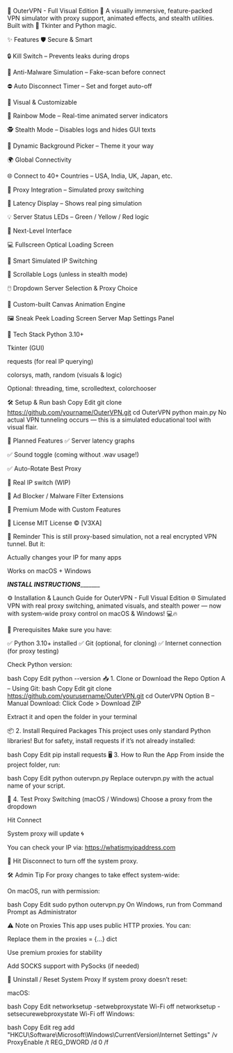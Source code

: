 🌌 OuterVPN - Full Visual Edition 🚀
A visually immersive, feature-packed VPN simulator with proxy support, animated effects, and stealth utilities. Built with 💜 Tkinter and Python magic.





✨ Features
🛡️ Secure & Smart

🔒 Kill Switch – Prevents leaks during drops

🦠 Anti-Malware Simulation – Fake-scan before connect

⛔ Auto Disconnect Timer – Set and forget auto-off

🌈 Visual & Customizable

🌈 Rainbow Mode – Real-time animated server indicators

🕵️ Stealth Mode – Disables logs and hides GUI texts

🎨 Dynamic Background Picker – Theme it your way

🌍 Global Connectivity

🌐 Connect to 40+ Countries – USA, India, UK, Japan, etc.

🔁 Proxy Integration – Simulated proxy switching

📶 Latency Display – Shows real ping simulation

💡 Server Status LEDs – Green / Yellow / Red logic

🚀 Next-Level Interface

💻 Fullscreen Optical Loading Screen

🧠 Smart Simulated IP Switching

📜 Scrollable Logs (unless in stealth mode)

🖱️ Dropdown Server Selection & Proxy Choice

🧩 Custom-built Canvas Animation Engine

🖼️ Sneak Peek
Loading Screen	Server Map	Settings Panel

🧰 Tech Stack
Python 3.10+

Tkinter (GUI)

requests (for real IP querying)

colorsys, math, random (visuals & logic)

Optional: threading, time, scrolledtext, colorchooser

🛠️ Setup & Run
bash
Copy
Edit
git clone https://github.com/yourname/OuterVPN.git
cd OuterVPN
python main.py
No actual VPN tunneling occurs — this is a simulated educational tool with visual flair.

🔮 Planned Features
✅ Server latency graphs

✅ Sound toggle (coming without .wav usage!)

✅ Auto-Rotate Best Proxy

🔲 Real IP switch (WIP)

🔲 Ad Blocker / Malware Filter Extensions

🔲 Premium Mode with Custom Features

📜 License
MIT License © [V3XA]

🚨 Reminder
This is still proxy-based simulation, not a real encrypted VPN tunnel. But it:

Actually changes your IP for many apps

Works on macOS + Windows

_______INSTALL INSTRUCTIONS______________

⚙️ Installation & Launch Guide for OuterVPN - Full Visual Edition 🌐
Simulated VPN with real proxy switching, animated visuals, and stealth power — now with system-wide proxy control on macOS & Windows! 💻🔥

🚀 Prerequisites
Make sure you have:

✅ Python 3.10+ installed
✅ Git (optional, for cloning)
✅ Internet connection (for proxy testing)

Check Python version:

bash
Copy
Edit
python --version
📥 1. Clone or Download the Repo
Option A – Using Git:
bash
Copy
Edit
git clone https://github.com/yourusername/OuterVPN.git
cd OuterVPN
Option B – Manual Download:
Click Code > Download ZIP

Extract it and open the folder in your terminal

📦 2. Install Required Packages
This project uses only standard Python libraries!
But for safety, install requests if it’s not already installed:

bash
Copy
Edit
pip install requests
🖥️ 3. How to Run the App
From inside the project folder, run:

bash
Copy
Edit
python outervpn.py
Replace outervpn.py with the actual name of your script.

🧪 4. Test Proxy Switching (macOS / Windows)
Choose a proxy from the dropdown

Hit Connect

System proxy will update 🌀

You can check your IP via: https://whatismyipaddress.com

🛑 Hit Disconnect to turn off the system proxy.

🛠️ Admin Tip
For proxy changes to take effect system-wide:

On macOS, run with permission:

bash
Copy
Edit
sudo python outervpn.py
On Windows, run from Command Prompt as Administrator

⚠️ Note on Proxies
This app uses public HTTP proxies. You can:

Replace them in the proxies = {...} dict

Use premium proxies for stability

Add SOCKS support with PySocks (if needed)

🧼 Uninstall / Reset System Proxy
If system proxy doesn’t reset:

macOS:

bash
Copy
Edit
networksetup -setwebproxystate Wi-Fi off
networksetup -setsecurewebproxystate Wi-Fi off
Windows:

bash
Copy
Edit
reg add \"HKCU\\Software\\Microsoft\\Windows\\CurrentVersion\\Internet Settings\" /v ProxyEnable /t REG_DWORD /d 0 /f

